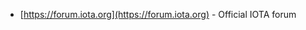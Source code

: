 <!-- TITLE: Forum (forum.iota.org) -->
<!-- SUBTITLE: IOTA Forum -->

* [https://forum.iota.org](https://forum.iota.org) - Official IOTA forum